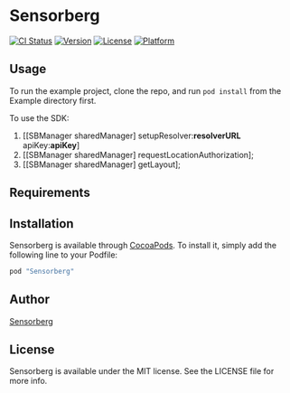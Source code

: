 # Sensorberg

[![CI Status](http://img.shields.io/travis/tagyro/Sensorberg.svg?style=flat)](https://travis-ci.org/tagyro/Sensorberg)
[![Version](https://img.shields.io/cocoapods/v/Sensorberg.svg?style=flat)](http://cocoapods.org/pods/Sensorberg)
[![License](https://img.shields.io/cocoapods/l/Sensorberg.svg?style=flat)](http://cocoapods.org/pods/Sensorberg)
[![Platform](https://img.shields.io/cocoapods/p/Sensorberg.svg?style=flat)](http://cocoapods.org/pods/Sensorberg)

## Usage

To run the example project, clone the repo, and run `pod install` from the Example directory first.

To use the SDK:

1. [[SBManager sharedManager] setupResolver:**resolverURL** apiKey:**apiKey**]
2. [[SBManager sharedManager] requestLocationAuthorization];
3. [[SBManager sharedManager] getLayout];

## Requirements

## Installation

Sensorberg is available through [CocoaPods](http://cocoapods.org). To install
it, simply add the following line to your Podfile:

```ruby
pod "Sensorberg"
```

## Author

[Sensorberg](https://sensorberg.com)

## License

Sensorberg is available under the MIT license. See the LICENSE file for more info.
